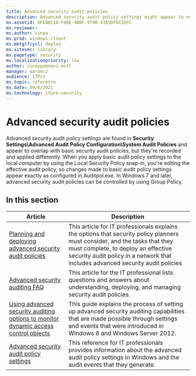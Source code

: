 ```yaml
---
title: Advanced security audit policies
description: Advanced security audit policy settings might appear to overlap with basic policies, but they're recorded and applied differently. Learn more about them here.
ms.assetid: 6FE8AC10-F48E-4BBF-979B-43A5DFDC5DFC
ms.reviewer:
ms.author: vinpa
ms.prod: windows-client
ms.mktglfcycl: deploy
ms.sitesec: library
ms.pagetype: security
ms.localizationpriority: low
author: vinaypamnani-msft
manager: aaroncz
audience: ITPro
ms.topic: reference
ms.date: 09/6/2021
ms.technology: itpro-security
---
```


# Advanced security audit policies

Advanced security audit policy settings are found in **Security Settings\\Advanced Audit Policy Configuration\\System Audit Policies** and appear to overlap with basic security audit policies, but they're recorded and applied differently.
When you apply basic audit policy settings to the local computer by using the Local Security Policy snap-in, you're editing the effective audit policy, so changes made to basic audit policy settings appear exactly as configured in Auditpol.exe. In Windows 7 and later, advanced security audit policies can be controlled by using Group Policy.

## In this section

| Article | Description |
| - | - |
| [Planning and deploying advanced security audit policies](planning-and-deploying-advanced-security-audit-policies.md) | This article for IT professionals explains the options that security policy planners must consider, and the tasks that they must complete, to deploy an effective security audit policy in a network that includes advanced security audit policies |
| [Advanced security auditing FAQ](advanced-security-auditing-faq.yml) | This article for the IT professional lists questions and answers about understanding, deploying, and managing security audit policies.
| [Using advanced security auditing options to monitor dynamic access control objects](using-advanced-security-auditing-options-to-monitor-dynamic-access-control-objects.md) | This guide explains the process of setting up advanced security auditing capabilities that are made possible through settings and events that were introduced in Windows 8 and Windows Server 2012.
| [Advanced security audit policy settings](advanced-security-audit-policy-settings.md) | This reference for IT professionals provides information about the advanced audit policy settings in Windows and the audit events that they generate.
